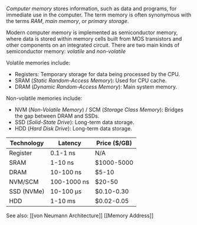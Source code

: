*Computer memory* stores information, such as data and programs, for immediate use in the computer. The term memory is often synonymous with the terms *RAM*, *main memory*, or *primary storage*.

Modern computer memory is implemented as semiconductor memory, where data is stored within memory cells built from MOS transistors and other components on an integrated circuit. There are two main kinds of semiconductor memory: *volatile* and *non-volatile*

Volatile memories include:
- Registers: Temporary storage for data being processed by the CPU.
- SRAM (*Static Random-Access Memory*): Used for CPU cache.
- DRAM (*Dynamic Random-Access Memory*): Main system memory.

Non-volatile memories include:
- NVM (*Non-Volatile Memory*) / SCM (*Storage Class Memory*): Bridges the gap between DRAM and SSDs.
- SSD (*Solid-State Drive*): Long-term data storage.
- HDD (*Hard Disk Drive*): Long-term data storage.

| Technology | Latency     | Price ($/GB) |
| ---------- | ----------- | ------------ |
| Register   | 0.1-1 ns    | N/A          |
| SRAM       | 1-10 ns     | $1000-5000   |
| DRAM       | 10-100 ns   | $5-10        |
| NVM/SCM    | 100-1000 ns | $20-50       |
| SSD (NVMe) | 10-100 μs   | $0.10-0.30   |
| HDD        | 1-10 ms     | $0.02-0.05   |

See also:
[[von Neumann Architecture]]
[[Memory Address]]

